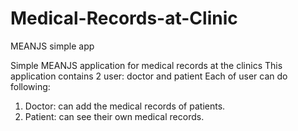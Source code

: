 # Medical-Records-at-Clinic
MEANJS simple app

Simple MEANJS application for medical records at the clinics
This application contains 2 user: doctor and patient
Each of user can do following:
  1.  Doctor: can add the medical records of patients.
  2.  Patient: can see their own medical records.
  
